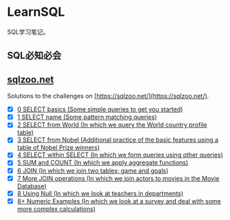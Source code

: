 # LearnSQL

SQL学习笔记。

## SQL必知必会

## [sqlzoo.net](sqlzoo)

Solutions to the challenges on [https://sqlzoo.net/](https://sqlzoo.net/).

- [x] [0 SELECT basics (Some simple queries to get you started)](sqlzoo/0-SELECT-basics.md)
- [x] [1 SELECT name (Some pattern matching queries)](sqlzoo/1-SELECT-name.md)
- [x] [2 SELECT from World (In which we query the World country profile table)](sqlzoo/2-SELECT-from-World.md)
- [x] [3 SELECT from Nobel (Additional practice of the basic features using a table of Nobel Prize winners)](sqlzoo/3-SELECT-from-Nobel.md)
- [x] [4 SELECT within SELECT (In which we form queries using other queries)](sqlzoo/4-SELECT-within-SELECT.md)
- [x] [5 SUM and COUNT (In which we apply aggregate functions)](sqlzoo/5-SUM-and-COUNT.md)
- [x] [6 JOIN (In which we join two tables; game and goals)](sqlzoo/6-JOIN.md)
- [x] [7 More JOIN operations (In which we join actors to movies in the Movie Database)](sqlzoo/7-More-JOIN-operations.md)
- [x] [8 Using Null (In which we look at teachers in departments)](sqlzoo/8-Using-Null.md)
- [x] [8+ Numeric Examples (In which we look at a survey and deal with some more complex calculations)](sqlzoo/8+-Numeric-Examples.md)